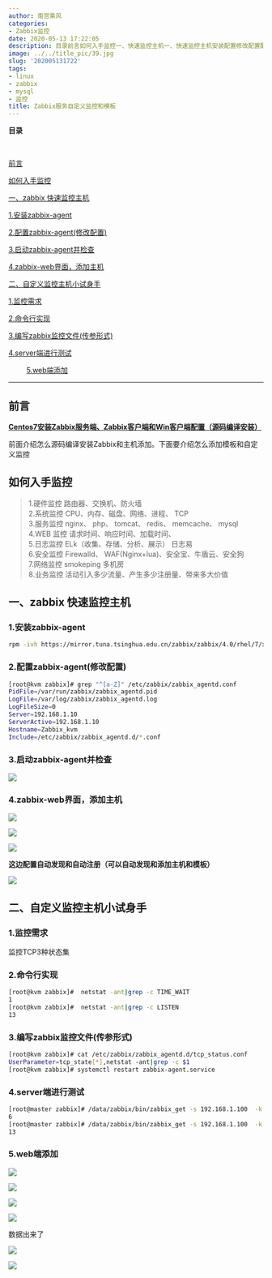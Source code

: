 ```yaml
---
author: 南宫乘风
categories:
- Zabbix监控
date: 2020-05-13 17:22:05
description: 目录前言如何入手监控一、快速监控主机一、快速监控主机安装配置修改配置配置修改配置启动并检查界面，添加主机二、自定义监控主机小试身手监控需求命令行实现编写监控文件传参形式编写监控文件传参形式端进行测试端。。。。。。。
image: ../../title_pic/39.jpg
slug: '202005131722'
tags:
- linux
- zabbix
- mysql
- 监控
title: Zabbix服务自定义监控和模板
---
```


<!--more-->

**目录**

 

[前言](#%E5%89%8D%E8%A8%80)

[如何入手监控](#%E5%A6%82%E4%BD%95%E5%85%A5%E6%89%8B%E7%9B%91%E6%8E%A7)

[一、zabbix 快速监控主机](<#一、zabbix 快速监控主机>)

[1.安装zabbix-agent](#1.%E5%AE%89%E8%A3%85zabbix-agent)

[2.配置zabbix-agent\(修改配置\)](<#2.配置zabbix-agent(修改配置)>)

[3.启动zabbix-agent并检查](#3.%E5%90%AF%E5%8A%A8zabbix-agent%E5%B9%B6%E6%A3%80%E6%9F%A5)

[4.zabbix-web界面，添加主机](#4.zabbix-web%E7%95%8C%E9%9D%A2%EF%BC%8C%E6%B7%BB%E5%8A%A0%E4%B8%BB%E6%9C%BA)

[二、自定义监控主机小试身手](#%E4%BA%8C%E3%80%81%E8%87%AA%E5%AE%9A%E4%B9%89%E7%9B%91%E6%8E%A7%E4%B8%BB%E6%9C%BA%E5%B0%8F%E8%AF%95%E8%BA%AB%E6%89%8B)

[1.监控需求](#1.%E7%9B%91%E6%8E%A7%E9%9C%80%E6%B1%82)

[2.命令行实现](#2.%E5%91%BD%E4%BB%A4%E8%A1%8C%E5%AE%9E%E7%8E%B0)

[3.编写zabbix监控文件\(传参形式\)](<#3.编写zabbix监控文件(传参形式)>)

[4.server端进行测试](#4.server%E7%AB%AF%E8%BF%9B%E8%A1%8C%E6%B5%8B%E8%AF%95)

         [5.web端添加](#5.web%E7%AB%AF%E6%B7%BB%E5%8A%A0)

---

## 前言

**[Centos7安装Zabbix服务端、Zabbix客户端和Win客户端配置（源码编译安装）](https://blog.csdn.net/heian_99/article/details/106023595)**

前面介绍怎么源码编译安装Zabbix和主机添加。下面要介绍怎么添加模板和自定义监控

## 如何入手监控

> 1.硬件监控 路由器、交换机、防火墙  
> 2.系统监控 CPU、内存、磁盘、网络、进程、 TCP  
> 3.服务监控 nginx、 php、 tomcat、 redis、 memcache、 mysql  
> 4.WEB 监控 请求时间、响应时间、加载时间、  
> 5.日志监控 ELk（收集、存储、分析、展示） 日志易  
> 6.安全监控 Firewalld、 WAF\(Nginx+lua\)、安全宝、牛盾云、安全狗  
> 7.网络监控 smokeping 多机房  
> 8.业务监控 活动引入多少流量、产生多少注册量、带来多大价值

## 一、zabbix 快速监控主机

### **1.安装zabbix-agent**

```bash
rpm -ivh https://mirror.tuna.tsinghua.edu.cn/zabbix/zabbix/4.0/rhel/7/x86_64/zabbix-agent-4.0.4-1.el7.x86_64.rpm
```

### **2.配置zabbix-agent\(修改配置\)**

```bash
[root@kvm zabbix]# grep "^[a-Z]" /etc/zabbix/zabbix_agentd.conf
PidFile=/var/run/zabbix/zabbix_agentd.pid
LogFile=/var/log/zabbix/zabbix_agentd.log
LogFileSize=0
Server=192.168.1.10
ServerActive=192.168.1.10
Hostname=Zabbix_kvm
Include=/etc/zabbix/zabbix_agentd.d/*.conf
```

### **3.启动zabbix-agent并检查**

![](../../image/20200513165443770.png)

### **4.zabbix-web界面，添加主机**

![](../../image/20200513165608707.png)

![](../../image/20200513165718476.png)

![](../../image/2020051316595198.png)

**这边配置自动发现和自动注册（可以自动发现和添加主机和模板）**

![](../../image/20200513170035522.png)

## 二、自定义监控主机小试身手

### 1.监控需求

监控TCP3种状态集

### 2.命令行实现

```bash
[root@kvm zabbix]#  netstat -ant|grep -c TIME_WAIT
1
[root@kvm zabbix]#  netstat -ant|grep -c LISTEN
13
```

### 3.编写zabbix监控文件\(传参形式\)

```bash
[root@kvm zabbix]# cat /etc/zabbix/zabbix_agentd.d/tcp_status.conf
UserParameter=tcp_state[*],netstat -ant|grep -c $1
[root@kvm zabbix]# systemctl restart zabbix-agent.service 
```

### 4.server端进行测试

```bash
[root@master zabbix]# /data/zabbix/bin/zabbix_get -s 192.168.1.100  -k tcp_state[TIME_WAIT]
6
[root@master zabbix]# /data/zabbix/bin/zabbix_get -s 192.168.1.100  -k tcp_state[LISTEN]
13
```

### 5.web端添加

![](../../image/20200513171340178.png)

![](../../image/20200513171350962.png)

![](../../image/20200513171406244.png)

![](../../image/20200513171440577.png)

数据出来了

![](../../image/20200513171552382.png)

![](../../image/20200513171924500.png)